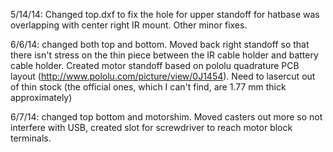 5/14/14: Changed top.dxf to fix the hole for upper standoff for hatbase was overlapping with center right IR mount. Other minor fixes.

6/6/14: changed both top and bottom. Moved back right standoff so that there isn't stress on the thin piece between the IR cable holder and battery cable holder.
Created motor standoff based on pololu quadrature PCB layout (http://www.pololu.com/picture/view/0J1454). Need to lasercut out of thin stock (the official ones, which I can't find, are 1.77 mm thick approximately)

6/7/14: changed top bottom and motorshim. Moved casters out more so not
interfere with USB, created slot for screwdriver to reach motor block
terminals. 
